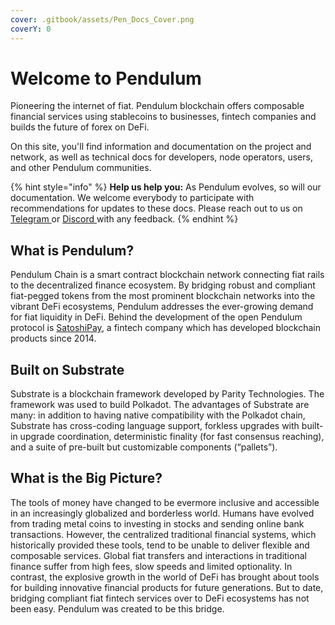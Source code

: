 ```yaml
---
cover: .gitbook/assets/Pen_Docs_Cover.png
coverY: 0
---
```


# Welcome to Pendulum

Pioneering the internet of fiat. Pendulum blockchain offers composable financial services using stablecoins to businesses, fintech companies and builds the future of forex on DeFi.

On this site, you'll find information and documentation on the project and network, as well as technical docs for developers, node operators, users, and other Pendulum communities.

{% hint style="info" %}
**Help us help you:** As Pendulum evolves, so will our documentation. We welcome everybody to participate with recommendations for updates to these docs. Please reach out to us on [Telegram ](https://t.me/pendulum\_community)or [Discord ](https://discord.com/invite/wJ2fQh776B)with any feedback.&#x20;
{% endhint %}

## What is Pendulum?

Pendulum Chain is a smart contract blockchain network connecting fiat rails to the decentralized finance ecosystem. By bridging robust and compliant fiat-pegged tokens from the most prominent blockchain networks into the vibrant DeFi ecosystems, Pendulum addresses the ever-growing demand for fiat liquidity in DeFi. Behind the development of the open Pendulum protocol is [SatoshiPay](https://satoshipay.io), a fintech company which has developed blockchain products since 2014.

## Built on Substrate

Substrate is a blockchain framework developed by Parity Technologies. The framework was used to build Polkadot. The advantages of Substrate are many: in addition to having native compatibility with the Polkadot chain, Substrate has cross-coding language support, forkless upgrades with built-in upgrade coordination, deterministic finality (for fast consensus reaching), and a suite of pre-built but customizable components (“pallets”).

## What is the Big Picture?&#x20;

The tools of money have changed to be evermore inclusive and accessible in an increasingly globalized and borderless world. Humans have evolved from trading metal coins to investing in stocks and sending online bank transactions. However, the centralized traditional financial systems, which historically provided these tools, tend to be unable to deliver flexible and composable services. Global fiat transfers and interactions in traditional finance suffer from high fees, slow speeds and limited optionality. In contrast, the explosive growth in the world of DeFi has brought about tools for building innovative financial products for future generations. But to date, bridging compliant fiat fintech services over to DeFi ecosystems has not been easy. Pendulum was created to be this bridge.
